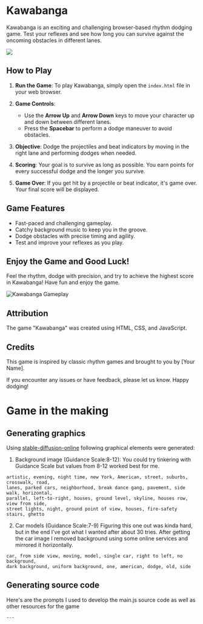 # Kawabanga

Kawabanga is an exciting and challenging browser-based rhythm dodging game. Test your reflexes and see how long you can survive against the oncoming obstacles in different lanes.

![]([https://github.com/Your_Repository_Name/Your_GIF_Name.gif](https://github.com/VorkhlikAS/DDI_2023_private/blob/HW5/game/docs/demo.gif))

## How to Play

1. **Run the Game**: To play Kawabanga, simply open the `index.html` file in your web browser.

2. **Game Controls**:
   - Use the **Arrow Up** and **Arrow Down** keys to move your character up and down between different lanes.
   - Press the **Spacebar** to perform a dodge maneuver to avoid obstacles.

3. **Objective**: Dodge the projectiles and beat indicators by moving in the right lane and performing dodges when needed.

4. **Scoring**: Your goal is to survive as long as possible. You earn points for every successful dodge and the longer you survive.

5. **Game Over**: If you get hit by a projectile or beat indicator, it's game over. Your final score will be displayed.

## Game Features

- Fast-paced and challenging gameplay.
- Catchy background music to keep you in the groove.
- Dodge obstacles with precise timing and agility.
- Test and improve your reflexes as you play.

## Enjoy the Game and Good Luck!

Feel the rhythm, dodge with precision, and try to achieve the highest score in Kawabanga! Have fun and enjoy the game.

![Kawabanga Gameplay](screenshot.png)

## Attribution

The game "Kawabanga" was created using HTML, CSS, and JavaScript.

## Credits

This game is inspired by classic rhythm games and brought to you by [Your Name].

If you encounter any issues or have feedback, please let us know. Happy dodging!

# Game in the making

## Generating graphics

Using [stable-diffusion-online](https://stablediffusionweb.com/#ai-image-generator) following graphical elements were generated:

1. Background image (Guidance Scale:8-12):
You could try tinkering with Guidance Scale but values from 8-12 worked best for me.
```
artistic, evening, night time, new York, American, street, suburbs, crosswalk, road,
lanes, parked cars, neighborhood, break dance gang, pavement, side walk, horizontal,
parallel, left-to-right, houses, ground level, skyline, houses row, view from side,
street lights, night, ground point of view, houses, fire-safety stairs, ghetto 
```
2. Car models (Guidance Scale:7-9)
Figuring this one out was kinda hard, but in the end I've got what I wanted after about 30 tries. After getting the car image I removed background using some online services and mirrored it horizontally.
```
car, from side view, moving, model, single car, right to left, no background,
dark background, uniform background, one, american, dodge, old, side
```
## Generating source code

Here's are the prompts I used to develop the main.js source code as well as other resources for the game

```
---
```
